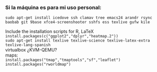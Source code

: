### Si la máquina es para mi uso personal:

```sudo apt-get install icedove ssh clamav tree emacs24 arandr rsync baobab git 9base xfce4-screenshooter sshfs ess texlive gufw kile```


Include the installation scripts for 
R, LaTeX  
```install.packages(c("ggplot2","dplyr","heatmap.2"))```  
```sudo apt-get install texlive texlive-science texlive-latex-extra texlive-lang-spanish```  
virtualbox
¿KVM-QEMU?  
maps:  
```install.packages("tmap","tmaptools","sf","leaflet")```  
```install.packages("rworldmap") ```
